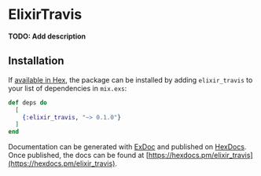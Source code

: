 # ElixirTravis

**TODO: Add description**

## Installation

If [available in Hex](https://hex.pm/docs/publish), the package can be installed
by adding `elixir_travis` to your list of dependencies in `mix.exs`:

```elixir
def deps do
  [
    {:elixir_travis, "~> 0.1.0"}
  ]
end
```

Documentation can be generated with [ExDoc](https://github.com/elixir-lang/ex_doc)
and published on [HexDocs](https://hexdocs.pm). Once published, the docs can
be found at [https://hexdocs.pm/elixir_travis](https://hexdocs.pm/elixir_travis).

